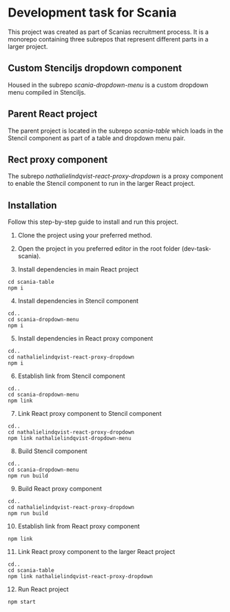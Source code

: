 # Development task for Scania
This project was created as part of Scanias recruitment process. It is a monorepo containing three subrepos that represent different parts in a larger project.
## Custom Stenciljs dropdown component
Housed in the subrepo _scania-dropdown-menu_ is a custom dropdown menu compiled in Stenciljs.

## Parent React project
The parent project is located in the subrepo _scania-table_ which loads in the Stencil component as part of a table and dropdown menu pair.

## Rect proxy component
The subrepo _nathalielindqvist-react-proxy-dropdown_ is a proxy component to enable the Stencil component to run in the larger React project.

## Installation
Follow this step-by-step guide to install and run this project.

1. Clone the project using your preferred method.

2. Open the project in you preferred editor in the root folder (dev-task-scania).

3. Install dependencies in main React project
```
cd scania-table
npm i
```

4. Install dependencies in Stencil component
```
cd.. 
cd scania-dropdown-menu
npm i
```

5. Install dependencies in React proxy component
```
cd..
cd nathalielindqvist-react-proxy-dropdown
npm i
```

6. Establish link from Stencil component
```
cd..
cd scania-dropdown-menu
npm link
```

7. Link React proxy component to Stencil component
```
cd..
cd nathalielindqvist-react-proxy-dropdown
npm link nathalielindqvist-dropdown-menu
```

8. Build Stencil component
```
cd..
cd scania-dropdown-menu
npm run build
```

9. Build React proxy component
```
cd..
cd nathalielindqvist-react-proxy-dropdown
npm run build
```

10. Establish link from React proxy component
```
npm link
```

11. Link React proxy component to the larger React project
```
cd..
cd scania-table
npm link nathalielindqvist-react-proxy-dropdown
```

12. Run React project
```
npm start
```

